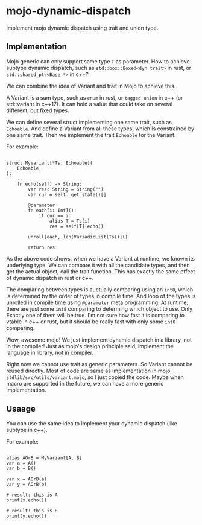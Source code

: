 # mojo-dynamic-dispatch

Implement mojo dynamic dispatch using trait and union type.

## Implementation

Mojo generic can only support same type `T` as parameter. How to achieve subtype dynamic
dispatch, such as `std::box::Boxed<dyn trait>` in rust, or `std::shared_ptr<Base *>` in c++?

We can combine the idea of Variant and trait in Mojo to achieve this.

A Variant is a sum type, such as `enum` in rust, or `tagged union` in c++ (or std::variant
 in c++17). It can hold a value that could take on several different, but fixed types.

We can define several struct implementing one same trait, such as `Echoable`. And define a
Variant from all these types, which is constrained by one same trait. Then we implement
the trait `Echoable` for the Variant.

For example:

```mojo

struct MyVariant[*Ts: Echoable](
    Echoable,
):
    ...
    fn echo(self) -> String:
        var res: String = String("")
        var cur = self._get_state()[]

        @parameter
        fn each[i: Int]():
            if cur == i:
                alias T = Ts[i]
                res = self[T].echo()

        unroll[each, len(VariadicList(Ts))]()

        return res
```

As the above code shows, when we have a Variant at runtime, we known its underlying type.
We can compare it with all the candidate types, and then get the actual object, call the
trait function. This has exactly the same effect of dynamic dispatch in rust or c++.

The comparing between types is auctually comparing using an `int8`, which is determined by
the order of types in compile time. And loop of the types is unrolled in compile time using
`@parameter` meta programming. At runtime, there are just some `int8` comparing to determing
which object to use. Only Exactly one of them will be true. I'm not sure how fast it is
comparing to vtable in c++ or rust, but it should be really fast with only some `int8` comparing.

Wow, awesome mojo! We just implement dynamic dispatch in a library, not in the compiler! Just
as mojo's design principle said, implement the language in library, not in compiler.

Right now we cannot use trait as generic parameters. So Variant cannot be reused directly.
Most of code are same as implementation in mojo `stdlib/src/utils/variant.mojo`, so I just
copied the code. Maybe when macro are supported in the future, we can have a more generic
implementation.


## Usaage

You can use the same idea to implement your dynamic dispatch (like subtype in c++).

For example:

```mojo

alias AOrB = MyVariant[A, B]
var a = A()
var b = B()

var x = AOrB(a)
var y = AOrB(b)

# result: this is A
print(x.echo())

# result: this is B
print(y.echo())
```
